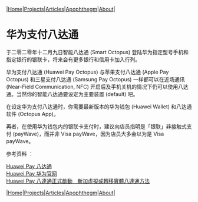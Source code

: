|[Home](/README.md)|[Projects](/projects.md)|[Articles](/articles.md)|[Apophthegm](/apophthegm.md)|[About](/about.md)|

# 华为支付八达通

于二零二零年十二月九日智能八达通 (Smart Octopus) 登陆华为指定型号手机和指定银行的银联卡，将来会有更多银行和信用卡加入行列。

华为支付八达通 (Huawei Pay Octopus) 与苹果支付八达通 (Apple Pay Octopus) 和三星支付八达通 (Samsung Pay Octopus) 一样都可以在近场通讯 (Near-Field Communication, NFC) 开启后及手机关机的情况下仍可以使用八达通。当然你的智能八达通要设定为主要装置 (default) 吧。 

在设定华为支付八达通时，你需要最新版本的华为钱包 (Huawei Wallet) 和八达通软件 (Octopus App)。

再者，在使用华为钱包内的银联卡支付时，建议向店员指明是「银联」非接触式支付 (payWave)，而并非 Visa payWave，因为店员大多会以为是 Visa payWave。

参考资料 ：

[Huawei Pay 八达通](https://www.octopus.com.hk/tc/consumer/mobile-payment/huawei-pay/about/index.html)  
[Huawei Pay 华为官网](https://consumer.huawei.com/hk/mobileservices/huawei-wallet/support-devices/)  
[Huawei Pay 八達通正式啟動　新加虛擬或轉移實體八達通方法](https://unwire.hk/2020/12/09/octopus-joins-huawei-pay-and-currently-only-supports-adult-elder-octopus/life-tech/)  

|[Home](/README.md)|[Projects](/projects.md)|[Articles](/articles.md)|[Apophthegm](/apophthegm.md)|[About](/about.md)|
